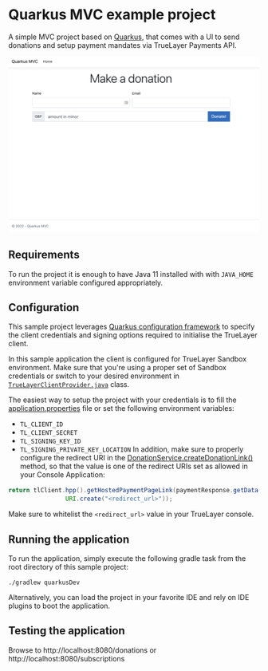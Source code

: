 # Quarkus MVC example project

A simple MVC project based on [Quarkus](https://quarkus.io), that comes with a UI to send donations and setup payment mandates
via TrueLayer Payments API.

![home](./home.png)


## Requirements

To run the project it is enough to have Java 11 installed with  with `JAVA_HOME` environment variable configured appropriately.

## Configuration

This sample project leverages [Quarkus configuration framework](https://quarkus.io/guides/config) to specify the client 
credentials and signing options required to initialise the TrueLayer client.

In this sample application the client is configured for TrueLayer Sandbox environment. Make sure that you're
using a proper set of Sandbox credentials or switch to your desired environment in [`TrueLayerClientProvider.java`](./src/main/java/com/truelayer/quarkusmvc/TrueLayerClientProvider.java#L33) class.

The easiest way to setup the project with your credentials is to fill the [application.properties](./src/main/resources/application.properties) file or
set the following environment variables: 
- `TL_CLIENT_ID`
- `TL_CLIENT_SECRET`
- `TL_SIGNING_KEY_ID`
- `TL_SIGNING_PRIVATE_KEY_LOCATION`
In addition, make sure to properly configure the redirect URI in the [DonationService.createDonationLink()](./src/main/java/com/truelayer/quarkusmvc/services/DonationService.java#L71) method, so that the value is one of the redirect URIs set as allowed in your Console Application:
```java
return tlClient.hpp().getHostedPaymentPageLink(paymentResponse.getData().getId(), paymentResponse.getData().getResourceToken(),
                URI.create("<redirect_url>"));
```

Make sure to whitelist the `<redirect_url>` value in your TrueLayer console.

## Running the application

To run the application, simply execute the following gradle task from the root directory of this sample project: 

```shell
./gradlew quarkusDev
```

Alternatively, you can load the project in your favorite IDE and rely on IDE plugins to boot the application.

## Testing the application

Browse to http://localhost:8080/donations or http://localhost:8080/subscriptions